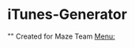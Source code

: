 # iTunes-Generator
"" Created for Maze Team
[Menu:](https://github.com/tymus123/iTunes-Generator/blob/main/menu.png?raw=false)
